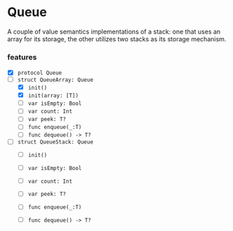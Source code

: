# Queue

A couple of value semantics implementations of a stack: one that uses an array for its storage, the other utilizes two stacks as its storage mechanism.

### features
- [x] `protocol Queue`
- [ ] `struct QueueArray: Queue`
  - [x] `init()`
  - [x] `init(array: [T])`
  - [ ] `var isEmpty: Bool`
  - [ ] `var count: Int`
  - [ ] `var peek: T?`
  - [ ] `func enqueue(_:T)`
  - [ ] `func dequeue() -> T?`
- [ ] `struct QueueStack: Queue`
  - [ ] `init()`
  - [ ] `var isEmpty: Bool`
  - [ ] `var count: Int`
  - [ ] `var peek: T?`
  - [ ] `func enqueue(_:T)`
  - [ ] `func dequeue() -> T?`
  
